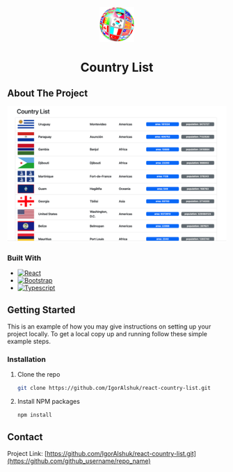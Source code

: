 
<!-- PROJECT LOGO -->
<br />
<div align="center">
  <a href="https://github.com/github_username/repo_name">
    <img src="./src/assets/flags.png" alt="Logo" width="80" height="80">
  </a>
<h1 align="center">Country List</h1>
</div>

<!-- ABOUT THE PROJECT -->
## About The Project

![Product Screen Shot](./src/assets/screen.png)

### Built With

* [![React][React.js]][React-url]
* [![Bootstrap][Bootstrap.com]][Bootstrap-url]
* [![Typescript][Typescript.com]][Typescript-url]


<!-- GETTING STARTED -->
## Getting Started

This is an example of how you may give instructions on setting up your project locally.
To get a local copy up and running follow these simple example steps.

### Installation

1. Clone the repo
   ```sh
   git clone https://github.com/IgorAlshuk/react-country-list.git
   ```
3. Install NPM packages
   ```sh
   npm install
   ```

<!-- CONTACT -->
## Contact

Project Link: [https://github.com/IgorAlshuk/react-country-list.git](https://github.com/github_username/repo_name)

<!-- MARKDOWN LINKS & IMAGES -->

<!-- https://www.markdownguide.org/basic-syntax/#reference-style-links -->
[React.js]: https://img.shields.io/badge/React-20232A?style=for-the-badge&logo=react&logoColor=61DAFB
[React-url]: https://reactjs.org/
[Bootstrap.com]: https://img.shields.io/badge/Bootstrap-563D7C?style=for-the-badge&logo=bootstrap&logoColor=white
[Bootstrap-url]: https://getbootstrap.com
[Typescript.com]: https://img.shields.io/badge/Typescript-blue?style=for-the-badge&logo=typescript&logoColor=white
[Typescript-url]: https://https://www.typescriptlang.org
